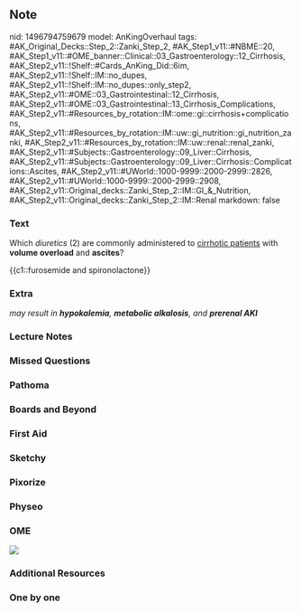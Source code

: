 ## Note
nid: 1496794759679
model: AnKingOverhaul
tags: #AK_Original_Decks::Step_2::Zanki_Step_2, #AK_Step1_v11::#NBME::20, #AK_Step1_v11::#OME_banner::Clinical::03_Gastroenterology::12_Cirrhosis, #AK_Step2_v11::!Shelf::#Cards_AnKing_Did::6im, #AK_Step2_v11::!Shelf::IM::no_dupes, #AK_Step2_v11::!Shelf::IM::no_dupes::only_step2, #AK_Step2_v11::#OME::03_Gastrointestinal::12_Cirrhosis, #AK_Step2_v11::#OME::03_Gastrointestinal::13_Cirrhosis_Complications, #AK_Step2_v11::#Resources_by_rotation::IM::ome::gi::cirrhosis+complications, #AK_Step2_v11::#Resources_by_rotation::IM::uw::gi_nutrition::gi_nutrition_zanki, #AK_Step2_v11::#Resources_by_rotation::IM::uw::renal::renal_zanki, #AK_Step2_v11::#Subjects::Gastroenterology::09_Liver::Cirrhosis, #AK_Step2_v11::#Subjects::Gastroenterology::09_Liver::Cirrhosis::Complications::Ascites, #AK_Step2_v11::#UWorld::1000-9999::2000-2999::2826, #AK_Step2_v11::#UWorld::1000-9999::2000-2999::2908, #AK_Step2_v11::Original_decks::Zanki_Step_2::IM::GI_&_Nutrition, #AK_Step2_v11::Original_decks::Zanki_Step_2::IM::Renal
markdown: false

### Text
Which <i>diuretics</i> (2) are commonly administered to
<u>cirrhotic patients</u> with <b>volume overload</b> and
<b>ascites</b>?
<div>
  {{c1::furosemide and spironolactone}}
</div>

### Extra
<i>may result in <b>hypokalemia</b>, <b>metabolic alkalosis</b>,
and <b>prerenal AKI</b></i>

### Lecture Notes


### Missed Questions


### Pathoma


### Boards and Beyond


### First Aid


### Sketchy


### Pixorize


### Physeo


### OME
<div class="ome-widget">
  <a href=
  "https://onlinemeded.org/spa/gastroenterology/cirrhosis/acquire?ref=anki">
  <img src="_OME_AnkiFlashcards_Lesson_3.png"></a>
</div>

### Additional Resources


### One by one

